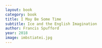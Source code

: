 ```yaml
---
layout: book
category: book
title: I May Be Some Time
subtitle: Ice and the English Imagination
author: Francis Spufford
year: 2018
image: imbstiatei.jpg
---
```

